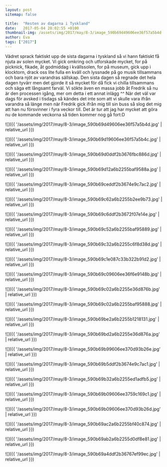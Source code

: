 ```yaml
---
layout: post
sitemap: false

title:  "Resten av dagarna i Tyskland"
date:   2017-05-04 20:02:55 +0100
thumbnail-img: /assets/img/2017/may/8-3/image_590b69d49606ee36f57a5b4d.jpg
author: Eva
tags: ["2017"]
---
```


Vädret sprack faktiskt upp de sista dagarna i tyskland så vi hann faktiskt få njuta av solen mycket. Vi gick omkring och utforskade mycket, for på picknick, fikade, åt godmiddag i kvällssolen, for på museum, gick upp i klocktorn, drack oss lite fulla en kväll och lyssnade på go musik tillsammans och bara njöt av varandras sällskap. Den sista dagen så regnade det hela dagen tyvärr men det gjorde it så mycket för då fick vi chilla tillsammans och säga ett långsamt farväl. Vi sökte även en massa jobb åt Fredrik så nu är den processen igång, mer om detta i ett annat inlägg ^^ När det väl var dags för avsked i tisdags så kändes det inte som att vi skulle vara ifrån varandra så länge men när Fredrik gick ifrån mig till sin buss så slog det mig att han nu försvinner i fyra veckor till. Det är tur att jag har mycket att göra nu de kommande veckorna så tiden kommer nog gå fort:D

![]({{ '/assets/img/2017/may/8-3/image_590b69d49606ee36f57a5b4d.jpg'  | relative_url }})

![]({{ '/assets/img/2017/may/8-3/image_590b69d19606ee36f57a5b4c.jpg'  | relative_url }})

![]({{ '/assets/img/2017/may/8-3/image_590b69d0ddf2b3676fbc886d.jpg'  | relative_url }})

![]({{ '/assets/img/2017/may/8-3/image_590b69d12a6b2255baf9588a.jpg'  | relative_url }})

![]({{ '/assets/img/2017/may/8-3/image_590b69ceddf2b3674e9c7ac2.jpg'  | relative_url }})

![]({{ '/assets/img/2017/may/8-3/image_590b69c62a6b2255b2ee9b73.jpg'  | relative_url }})

![]({{ '/assets/img/2017/may/8-3/image_590b69c6ddf2b3672f07e14e.jpg'  | relative_url }})

![]({{ '/assets/img/2017/may/8-3/image_590b69c52a6b2255baf95889.jpg'  | relative_url }})

![]({{ '/assets/img/2017/may/8-3/image_590b69c32a6b2255c6f8d38d.jpg'  | relative_url }})

![]({{ '/assets/img/2017/may/8-3/image_590b69c1e087c33b322b91d2.jpg'  | relative_url }})

![]({{ '/assets/img/2017/may/8-3/image_590b69c09606ee36f6e9148b.jpg'  | relative_url }})

![]({{ '/assets/img/2017/may/8-3/image_590b69c02a6b2255e36d876b.jpg'  | relative_url }})

![]({{ '/assets/img/2017/may/8-3/image_590b69c02a6b2255baf95888.jpg'  | relative_url }})

![]({{ '/assets/img/2017/may/8-3/image_590b69be2a6b2255b1218131.jpg'  | relative_url }})

![]({{ '/assets/img/2017/may/8-3/image_590b69bd2a6b2255e36d876a.jpg'  | relative_url }})

![]({{ '/assets/img/2017/may/8-3/image_590b69b99606ee370d93b26e.jpg'  | relative_url }})

![]({{ '/assets/img/2017/may/8-3/image_590b69b5ddf2b3674e9c7ac1.jpg'  | relative_url }})

![]({{ '/assets/img/2017/may/8-3/image_590b69b32a6b2255ed1adfb5.jpg'  | relative_url }})

![]({{ '/assets/img/2017/may/8-3/image_590b69b09606ee3759c169c1.jpg'  | relative_url }})

![]({{ '/assets/img/2017/may/8-3/image_590b69b09606ee370d93b26d.jpg'  | relative_url }})

![]({{ '/assets/img/2017/may/8-3/image_590b69ac2a6b2255bf40c874.jpg'  | relative_url }})

![]({{ '/assets/img/2017/may/8-3/image_590b69ab2a6b2255d0df8e81.jpg'  | relative_url }})

![]({{ '/assets/img/2017/may/8-3/image_590b69a4ddf2b36767ef99ec.jpg'  | relative_url }})

